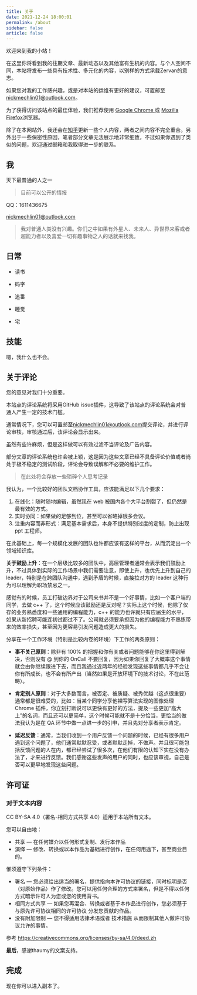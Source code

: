 ```yaml
---
title: 关于
date: 2021-12-24 18:00:01
permalink: /about
sidebar: false
article: false
---
```


欢迎来到我的小站！

在这里你将看到我的往期文章、最新动态以及其他富有生机的内容。与个人空间不同，本站将发布一些具有技术性、多元化的内容，以别样的方式承载Zervan的意志。

如果您对我的工作感兴趣，或是对本站的运维有更好的建议，可置邮至[nickmechlin01@outlook.com](nickmechlin01@outlook.com)。

为了获得访问该站点的最佳体验，我们推荐使用 [Google Chrome ](https://www.google.cn/chrome/)或 [Mozilla Firefox](https://www.mozilla.org/zh-CN/firefox/)浏览器。

除了在本网站外，我还会在[知乎](https://www.zhihu.com/people/zervan)更新一些个人内容，两者之间内容不完全重合。另外出于一些保密性原因，笔者部分文章无法展示地非常细致，不过如果你遇到了类似的问题，欢迎通过邮箱和我取得进一步的联系。

## 我

天下最普通的人之一

> 目前可以公开的情报

QQ：1611436675

[nickmechlin01@outlook.com](nickmechlin01@outlook.com)

> 我对普通人类没有兴趣。你们之中如果有外星人、未来人、异世界来客或者超能力者以及喜爱一切有趣事物之人的话就来找我。

## 日常

- 读书

- 码字
- 追番
- 睡觉
- 宅

## 技能

嗯，我什么也不会。

## 关于评论

您的意见对我们十分重要。

本站点的评论系统将采用GitHub issue插件，这导致了该站点的评论系统会对普通人产生一定的技术门槛。

通常情况下，您可以可置邮至[nickmechlin01@outlook.com](nickmechlin01@outlook.com)提交评论，并进行评论审核，审核通过后，该评论会显示出来。

虽然有些许麻烦，但是这样做可以有效过滤不当评论及广告内容。

部分文章的评论系统也许会被上锁，这是因为这些文章已经不具备评论价值或者尚处于极不稳定的测试阶段，评论会导致误解和不必要的维护工作。



> 在此处将会存放一些琐碎个人思考记录

我认为，一个比较好的团队文档协作工具，应该能满足以下几个要求：

1. 在线化：随时随地编辑，虽然现在 web 被国内各个大平台割裂了，但仍然是最有效的方式。
2. 实时协同：如果做的足够到位，甚至可以省略掉很多会议。
3. 注重内容而非形式：满足基本需求后，本身不提供特别过度的定制，防止出现 ppt 工程师。

在此基础上，每一个规模化发展的团队也许都应该有这样的平台，从而沉淀出一个领域知识库。

**关于鼓励上升**：在一个层级比较多的团队中，高层管理者通常会表示我们鼓励上升，不过具体到实际的工作场景中我们需要注意，即使上升，也优先上升到自己的 leader，特别是在跨团队沟通中，遇到矛盾的时候，直接拉对方的 leader 这种行为可以理解为职场禁忌之一。

感觉有的时候，员工打破边界对于公司来书并不是一个好事情，比如一个客户端的同学，去做 c++ 了，这个时候应该鼓励还是反对呢？实际上这个时候，他除了仅存的业务熟悉度和一些通用的编程能力，c++ 的能力也许就只有应届生的水平，如果从新招聘可能连初试都过不了。公司就必须要承担因为他的编程能力不熟练带来的效率损失，甚至因为更容易引发问题造成更大的损失。

分享在一个工作环境（特别是比较内卷的环境）下工作的两条原则：

- **事不关己原则**：除非有 100% 的把握和你有关或者问题能够在你这里得到解决，否则没有 @ 到你的 OnCall 不要回复，因为如果你回复了大概率这个事情就会由你继续跟进下去，而且我通过近两年的经验发现这些事情都几乎不会让你有所成长，也不会有所产出（当然如果是开放环境下的技术讨论，不在此范畴）。
- **肯定别人原则**：对于大多数而言，被否定、被质疑、被秀优越（这点很重要）通常都是很难受的，比如：当某个同学分享他裸写算法实现的图像处理 Chrome 插件，你立刻打断说可以更快有更好的方法，提及一些更加“高大上”的名词，而且还可以更简单，这个时候可能就不是十分恰当，更恰当的做法我认为是在 QA 环节中做一点进一步的引申，并且先对分享者表示肯定。

- **延迟反馈**：通常，当我们收到一个用户反馈一个问题的时候，已经有很多用户遇到这个问题了，他们通常默默忍受，或者默默走掉，不做声。并且很可能包括反馈问题的人在内，都已经尝试了很多次，在他们有限的认知下实在没有办法了，才来进行反馈。我们感谢这些发声的用户的同时，也应该审视，自己是否可以更早地发现这些问题。

## 许可证

### 对于文本内容

CC BY-SA 4.0（署名-相同方式共享 4.0）适用于本站所有文本。

您可以自由地：

- 共享 — 在任何媒介以任何形式复制、发行本作品
- 演绎 — 修改、转换或以本作品为基础进行创作，在任何用途下，甚至商业目的。

惟须遵守下列条件：

- 署名 — 您必须给出适当的署名，提供指向本许可协议的链接，同时标明是否（对原始作品）作了修改。您可以用任何合理的方式来署名，但是不得以任何方式暗示许可人为您或您的使用背书。
- 相同方式共享 — 如果您再混合、转换或者基于本作品进行创作，您必须基于与原先许可协议相同的许可协议 分发您贡献的作品。
- 没有附加限制 — 您不得适用法律术语或者 技术措施 从而限制其他人做许可协议允许的事情。

参考 https://creativecommons.org/licenses/by-sa/4.0/deed.zh

**最后**，感谢thaumy的文案支持。

## 完成

现在你可以进入副本了。